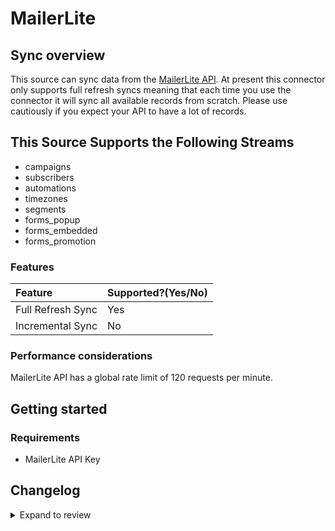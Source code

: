 # MailerLite

## Sync overview

This source can sync data from the [MailerLite API](https://developers.mailerlite.com/docs/#mailerlite-api). At present this connector only supports full refresh syncs meaning that each time you use the connector it will sync all available records from scratch. Please use cautiously if you expect your API to have a lot of records.

## This Source Supports the Following Streams

- campaigns
- subscribers
- automations
- timezones
- segments
- forms_popup
- forms_embedded
- forms_promotion

### Features

| Feature           | Supported?\(Yes/No\) | 
|:------------------|:---------------------|
| Full Refresh Sync | Yes                  |
| Incremental Sync  | No                   |

### Performance considerations

MailerLite API has a global rate limit of 120 requests per minute.

## Getting started

### Requirements

- MailerLite API Key

## Changelog

<details>
  <summary>Expand to review</summary>

| Version | Date       | Pull Request                                             | Subject                                     |
|:--------|:-----------|:---------------------------------------------------------|:--------------------------------------------|
| 1.1.2 | 2025-05-24 | [47585](https://github.com/airbytehq/airbyte/pull/47585) | Update dependencies |
| 1.1.1 | 2024-08-16 | [44196](https://github.com/airbytehq/airbyte/pull/44196) | Bump source-declarative-manifest version |
| 1.1.0 | 2024-08-15 | [44131](https://github.com/airbytehq/airbyte/pull/44131) | Refactor connector to manifest-only format |
| 1.0.13 | 2024-08-12 | [43839](https://github.com/airbytehq/airbyte/pull/43839) | Update dependencies |
| 1.0.12 | 2024-08-10 | [43483](https://github.com/airbytehq/airbyte/pull/43483) | Update dependencies |
| 1.0.11 | 2024-08-03 | [43220](https://github.com/airbytehq/airbyte/pull/43220) | Update dependencies |
| 1.0.10 | 2024-07-27 | [42758](https://github.com/airbytehq/airbyte/pull/42758) | Update dependencies |
| 1.0.9 | 2024-07-20 | [42362](https://github.com/airbytehq/airbyte/pull/42362) | Update dependencies |
| 1.0.8 | 2024-07-13 | [41859](https://github.com/airbytehq/airbyte/pull/41859) | Update dependencies |
| 1.0.7 | 2024-07-10 | [41404](https://github.com/airbytehq/airbyte/pull/41404) | Update dependencies |
| 1.0.6 | 2024-07-09 | [41150](https://github.com/airbytehq/airbyte/pull/41150) | Update dependencies |
| 1.0.5 | 2024-07-06 | [40858](https://github.com/airbytehq/airbyte/pull/40858) | Update dependencies |
| 1.0.4 | 2024-06-25 | [40447](https://github.com/airbytehq/airbyte/pull/40447) | Update dependencies |
| 1.0.3 | 2024-06-22 | [40060](https://github.com/airbytehq/airbyte/pull/40060) | Update dependencies |
| 1.0.2 | 2024-06-06 | [39181](https://github.com/airbytehq/airbyte/pull/39181) | [autopull] Upgrade base image to v1.2.2 |
| 1.0.1 | 2024-05-30 | [38385](https://github.com/airbytehq/airbyte/pull/38385) | [autopull] base image + poetry + up_to_date |
| 1.0.0 | 2024-05-28 | [38342](https://github.com/airbytehq/airbyte/pull/38342) | Make compatability with builder |
| 0.1.0 | 2022-10-25 | [18336](https://github.com/airbytehq/airbyte/pull/18336) | Initial commit |

</details>

